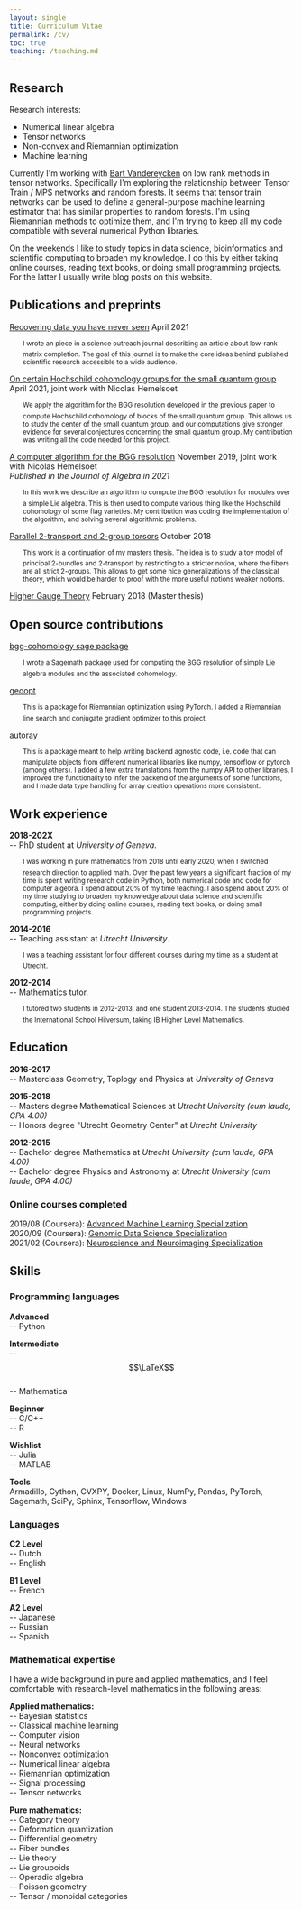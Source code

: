 ```yaml
---
layout: single
title: Curriculum Vitae
permalink: /cv/
toc: true
teaching: /teaching.md
---
```


## Research

Research interests:  
- Numerical linear algebra
- Tensor networks
- Non-convex and Riemannian optimization
- Machine learning

Currently I'm working with [Bart Vandereycken](https://www.unige.ch/math/vandereycken/) on low rank methods in tensor networks. Specifically
I'm exploring the relationship between Tensor Train / MPS networks and random forests. It seems that
tensor train networks can be used to define a general-purpose machine learning estimator that has
similar properties to random forests. I'm using Riemannian methods to optimize them, and I'm trying
to keep all my code compatible with several numerical Python libraries. 

On the weekends I like to study topics in data science, bioinformatics and scientific computing to
broaden my knowledge. I do this by either taking online courses, reading text books, or doing
small programming projects. For the latter I usually write blog posts on this website.


## Publications and preprints

[Recovering data you have never seen](https://doi.org/10.25250/thescbr.brk513) April 2021
<ul style="list-style-type:none;">
  <li><sup> I wrote an piece in a science outreach journal describing an article about low-rank matrix completion. The goal of this journal is to make the core ideas behind published scientific research accessible to a wide audience. </sup></li>
</ul>

[On certain Hochschild cohomology groups for the small quantum group](https://arxiv.org/abs/2104.05113) April 2021, joint work with Nicolas Hemelsoet
<ul style="list-style-type:none;">
  <li><sup>We apply the algorithm for the BGG resolution developed in the previous paper to compute Hochschild cohomology of blocks of the small quantum group. This allows us to study the center of the small quantum group, and our computations give stronger evidence for several conjectures concerning the small quantum group. My contribution was writing all the code needed for this project. </sup></li>
</ul>


[A computer algorithm for the BGG resolution](https://www.sciencedirect.com/science/article/abs/pii/S0021869320305135) November 2019, joint work with Nicolas Hemelsoet  
_Published in the Journal of Algebra in 2021_
<ul style="list-style-type:none;">
  <li><sup> In this work we describe an algorithm to compute the BGG resolution for modules over a simple Lie algebra. This is then used to compute various thing like the Hochschild cohomology of some flag varieties. My contribution was coding the implementation of the algorithm, and solving several algorithmic problems.</sup></li>
</ul>

[Parallel 2-transport and 2-group torsors](https://arxiv.org/abs/1811.10060) October 2018
<ul style="list-style-type:none;">
  <li><sup>This work is a continuation of my masters thesis. The idea is to study
  a toy model of principal 2-bundles and 2-transport by restricting to a stricter notion, where the fibers are all strict 2-groups.
  This allows to get some nice generalizations of the classical theory, which would
  be harder to proof with the more useful notions weaker notions.</sup></li>
</ul>

[Higher Gauge Theory](https://dspace.library.uu.nl/handle/1874/361953) February 2018 (Master thesis)

## Open source contributions

[bgg-cohomology sage package](https://github.com/RikVoorhaar/bgg-cohomology)
<ul style="list-style-type:none;">
  <li><sup>I wrote a Sagemath package used for computing the BGG resolution of simple Lie algebra modules and the associated cohomology. </sup></li>
</ul>

[geoopt](https://github.com/geoopt/geoopt)
<ul style="list-style-type:none;">
  <li><sup>This is a package for Riemannian optimization using PyTorch. I added a Riemannian line search and conjugate gradient optimizer to this project. </sup></li>
</ul>

[autoray](https://github.com/jcmgray/autoray)
<ul style="list-style-type:none;">
  <li><sup>This is a package meant to help writing backend agnostic code, i.e. code that can manipulate objects from different numerical libraries like numpy, tensorflow or pytorch (among others). I added a few extra translations from the numpy API to other libraries, I improved the functionality to infer the backend of the arguments of some functions, and I made data type handling for array creation operations more consistent. </sup></li>
</ul>

## Work experience

**2018-202X**  
-- PhD student at _University of Geneva_. 
<ul style="list-style-type:none;">
<li><sup>I was working in pure mathematics from 2018 until early
2020, when I switched research direction to applied math. Over the past few years a significant
fraction of my time is spent writing research code in Python, both numerical code and code for
computer algebra. I spend about 20% of my time teaching. I also spend about 20% of my time studying 
to broaden my knowledge about data science and scientific computing, either by doing online courses,
reading text books, or doing small programming projects. </sup></li>
</ul>

**2014-2016**  
-- Teaching assistant at _Utrecht University_.
<ul style="list-style-type:none;">
<li><sup>I was a teaching assistant for four different courses
during my time as a student at Utrecht.  </sup></li>
</ul>

**2012-2014**  
-- Mathematics tutor. 
<ul style="list-style-type:none;">
<li><sup> I tutored two students in 2012-2013, and one student 2013-2014. The students studied 
the International School Hilversum, taking IB Higher Level Mathematics. </sup></li>
</ul>

## Education

**2016-2017**  
-- Masterclass Geometry, Toplogy and Physics at _University of Geneva_

**2015-2018**  
-- Masters degree Mathematical Sciences at _Utrecht University_ _(cum laude, GPA 4.00)_  
-- Honors degree "Utrecht Geometry Center" at _Utrecht University_

**2012-2015**  
-- Bachelor degree Mathematics at _Utrecht University_ _(cum laude, GPA 4.00)_  
-- Bachelor degree Physics and Astronomy at _Utrecht University_ _(cum laude, GPA 4.00)_

### Online courses completed
2019/08 (Coursera): [Advanced Machine Learning Specialization](https://www.coursera.org/account/accomplishments/specialization/5BM8U5DJJCJN)  
2020/09 (Coursera): [Genomic Data Science Specialization](https://www.coursera.org/account/accomplishments/specialization/NYQNJVCT7XV3)  
2021/02 (Coursera): [Neuroscience and Neuroimaging Specialization](https://www.coursera.org/account/accomplishments/specialization/REWS86DYU496)

## Skills

### Programming languages
**Advanced**  
-- Python

**Intermediate**  
-- $$\LaTeX$$  
-- Mathematica

**Beginner**  
-- C/C++  
-- R

**Wishlist**  
-- Julia  
-- MATLAB

**Tools**  
Armadillo, Cython, CVXPY, Docker, Linux, NumPy, Pandas, PyTorch, Sagemath, SciPy, Sphinx,
Tensorflow, Windows

### Languages
**C2 Level**  
-- Dutch  
-- English

**B1 Level**  
-- French

**A2 Level**  
-- Japanese  
-- Russian  
-- Spanish


### Mathematical expertise

I have a wide background in pure and applied mathematics, and I feel comfortable with research-level mathematics in the following areas:

**Applied mathematics:**  
-- Bayesian statistics  
-- Classical machine learning  
-- Computer vision  
-- Neural networks  
-- Nonconvex optimization  
-- Numerical linear algebra  
-- Riemannian optimization  
-- Signal processing  
-- Tensor networks  

**Pure mathematics:**  
-- Category theory  
-- Deformation quantization  
-- Differential geometry  
-- Fiber bundles  
-- Lie theory  
-- Lie groupoids  
-- Operadic algebra  
-- Poisson geometry  
-- Tensor / monoidal categories  